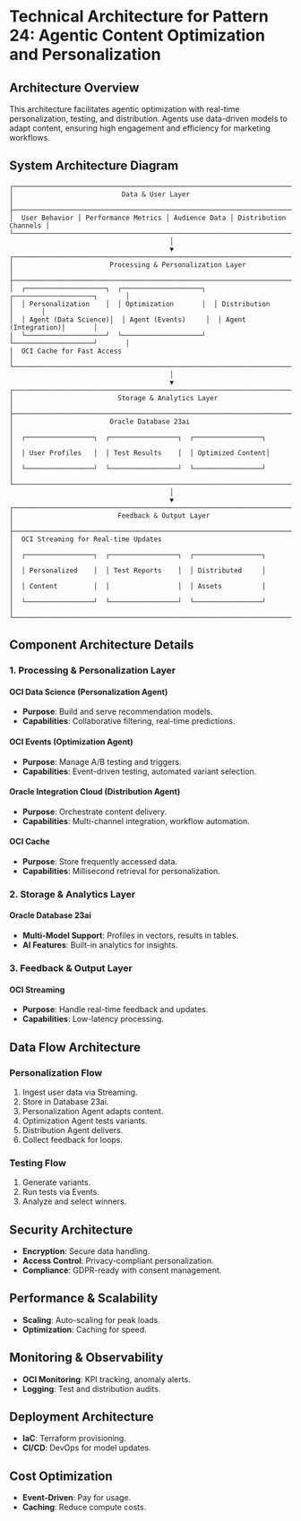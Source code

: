 # Technical Architecture for Pattern 24: Agentic Content Optimization and Personalization

## Architecture Overview
This architecture facilitates agentic optimization with real-time personalization, testing, and distribution. Agents use data-driven models to adapt content, ensuring high engagement and efficiency for marketing workflows.

## System Architecture Diagram
```
┌─────────────────────────────────────────────────────────────────────────────────┐
│                           Data & User Layer                                     │
├─────────────────────────────────────────────────────────────────────────────────┤
│  User Behavior │ Performance Metrics │ Audience Data │ Distribution Channels │
└─────────────────────────────────────────────────────────────────────────────────┘
                                        │
                                        ▼
┌─────────────────────────────────────────────────────────────────────────────────┐
│                        Processing & Personalization Layer                       │
├─────────────────────────────────────────────────────────────────────────────────┤
│  ┌────────────────────┐  ┌────────────────────┐  ┌────────────────────┐       │
│  │ Personalization    │  │ Optimization       │  │ Distribution       │       │
│  │ Agent (Data Science)│  │ Agent (Events)     │  │ Agent (Integration)│       │
│  └────────────────────┘  └────────────────────┘  └────────────────────┘       │
│  OCI Cache for Fast Access                                                      │
└─────────────────────────────────────────────────────────────────────────────────┘
                                        │
                                        ▼
┌─────────────────────────────────────────────────────────────────────────────────┐
│                          Storage & Analytics Layer                              │
├─────────────────────────────────────────────────────────────────────────────────┤
│                        Oracle Database 23ai                                    │
│  ┌─────────────────┐  ┌─────────────────┐  ┌─────────────────┐                │
│  │ User Profiles   │  │ Test Results    │  │ Optimized Content│                │
│  └─────────────────┘  └─────────────────┘  └─────────────────┘                │
└─────────────────────────────────────────────────────────────────────────────────┘
                                        │
                                        ▼
┌─────────────────────────────────────────────────────────────────────────────────┐
│                          Feedback & Output Layer                                │
├─────────────────────────────────────────────────────────────────────────────────┤
│  OCI Streaming for Real-time Updates                                            │
│  ┌─────────────────┐  ┌─────────────────┐  ┌─────────────────┐                │
│  │ Personalized    │  │ Test Reports    │  │ Distributed     │                │
│  │ Content         │  │                 │  │ Assets          │                │
│  └─────────────────┘  └─────────────────┘  └─────────────────┘                │
└─────────────────────────────────────────────────────────────────────────────────┘
```

## Component Architecture Details

### 1. Processing & Personalization Layer
#### OCI Data Science (Personalization Agent)
- **Purpose**: Build and serve recommendation models.
- **Capabilities**: Collaborative filtering, real-time predictions.

#### OCI Events (Optimization Agent)
- **Purpose**: Manage A/B testing and triggers.
- **Capabilities**: Event-driven testing, automated variant selection.

#### Oracle Integration Cloud (Distribution Agent)
- **Purpose**: Orchestrate content delivery.
- **Capabilities**: Multi-channel integration, workflow automation.

#### OCI Cache
- **Purpose**: Store frequently accessed data.
- **Capabilities**: Millisecond retrieval for personalization.

### 2. Storage & Analytics Layer
#### Oracle Database 23ai
- **Multi-Model Support**: Profiles in vectors, results in tables.
- **AI Features**: Built-in analytics for insights.

### 3. Feedback & Output Layer
#### OCI Streaming
- **Purpose**: Handle real-time feedback and updates.
- **Capabilities**: Low-latency processing.

## Data Flow Architecture
### Personalization Flow
1. Ingest user data via Streaming.
2. Store in Database 23ai.
3. Personalization Agent adapts content.
4. Optimization Agent tests variants.
5. Distribution Agent delivers.
6. Collect feedback for loops.

### Testing Flow
1. Generate variants.
2. Run tests via Events.
3. Analyze and select winners.

## Security Architecture
- **Encryption**: Secure data handling.
- **Access Control**: Privacy-compliant personalization.
- **Compliance**: GDPR-ready with consent management.

## Performance & Scalability
- **Scaling**: Auto-scaling for peak loads.
- **Optimization**: Caching for speed.

## Monitoring & Observability
- **OCI Monitoring**: KPI tracking, anomaly alerts.
- **Logging**: Test and distribution audits.

## Deployment Architecture
- **IaC**: Terraform provisioning.
- **CI/CD**: DevOps for model updates.

## Cost Optimization
- **Event-Driven**: Pay for usage.
- **Caching**: Reduce compute costs.
